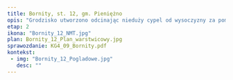 ```yaml
---
title: Bornity, st. 12, gm. Pieniężno
opis: "Grodzisko utworzono odcinając nieduży cypel od wysoczyzny za pomocą systemu trzech wałów i dwóch suchych fos. Od strony wschodniej i zachodniej cypel ograniczają dwa wąwozy. Funkcjonowało na przełomie IX i X wieku. Kolejna faza osadnicza nastąpiła po dłuższej przerwie, dopiero w późnym średniowieczu."
etap: 2
ikona: "Bornity_12_NMT.jpg"
plan: Bornity_12_Plan_warstwicowy.jpg
sprawozdanie: KG4_09_Bornity.pdf
kontekst:
 - img: "Bornity_12_Pogladowe.jpg"
   desc: ""
---
```

